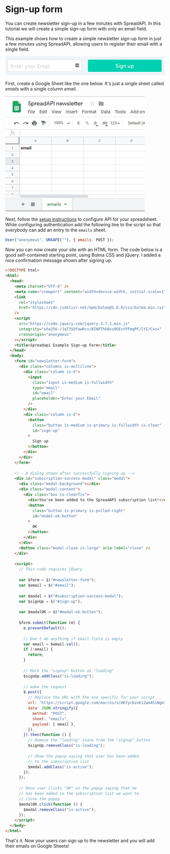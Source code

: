 # Sign-up form

You can create newsletter sign-up in a few minutes with SpreadAPI. In this tutorial we will create a simple sign-up form with only an email field.

This example shows how to create a simple newsletter sign-up form in just a few minutes using SpreadAPI, allowing users to register their email with a single field.

![The sign-up form that we will create in this tutorial](<../.gitbook/assets/image (20).png>)

First, create a Google Sheet like the one below. It's just a single sheet called _emails_ with a single column _email_.

![](<../.gitbook/assets/image (18).png>)

Next, follow the [setup instructions](../setup.md) to configure API for your spreadsheet. While configuring authentication add the following line to the script so that everybody can add an entry to the `emails` sheet.

```javascript
User("anonymous", UNSAFE(""), { emails: POST });
```

Now you can now create your site with an HTML form. The code below is a good self-contained starting point, using Bulma CSS and jQuery. I added a nice confirmation message shown after signing up.

```html
<!DOCTYPE html>
<html>
  <head>
    <meta charset="UTF-8" />
    <meta name="viewport" content="width=device-width, initial-scale=1" />
    <link
      rel="stylesheet"
      href="https://cdn.jsdelivr.net/npm/bulma@1.0.0/css/bulma.min.css"
    />
    <script
      src="https://code.jquery.com/jquery-3.7.1.min.js"
      integrity="sha256-/JqT3SQfawRcv/BIHPThkBvs0OEvtFFmqPF/lYI/Cxo="
      crossorigin="anonymous"
    ></script>
    <title>Spreadapi Example Sign-up Form</title>
  </head>
  <body>
    <form id="newsletter-form">
      <div class="columns is-multiline">
        <div class="column is-6">
          <input
            class="input is-medium is-fullwidth"
            type="email"
            id="email"
            placeholder="Enter your Email"
          />
        </div>
        <div class="column is-6">
          <button
            class="button is-medium is-primary is-fullwidth is-clear"
            id="sign-up"
          >
            Sign up
          </button>
        </div>
      </div>
    </form>

    <!-- A dialog shown after successfully signing-up -->
    <div id="subscription-success-modal" class="modal">
      <div class="modal-background"></div>
      <div class="modal-content">
        <div class="box is-clearfix">
          <div>You've been added to the SpreadAPI subscription list!</div>
          <button
            class="button is-primary is-pulled-right"
            id="modal-ok-button"
          >
            OK
          </button>
        </div>
      </div>
      <button class="modal-close is-large" aria-label="close" />
    </div>

    <script>
      // This code requires jQuery

      var $form = $("#newsletter-form");
      var $email = $("#email");

      var $modal = $("#subscription-success-modal");
      var $signUp = $("#sign-up");

      var $modalOK = $("#modal-ok-button");

      $form.submit(function (e) {
        e.preventDefault();

        // Don't do anything if email field is empty
        var email = $email.val();
        if (!email) {
          return;
        }

        // Mark the "signup" button as "loading"
        $signUp.addClass("is-loading");

        // make the request
        $.post({
          // Replace the URL with the one specific for your script
          url: "https://script.google.com/macros/s/AKfycbzoEi2wm45iNgmtsLf6nzMIo4hxFpZvUKKFTXxJc1jEtN4W9gRo/exec",
          data: JSON.stringify({
            method: "POST",
            sheet: "emails",
            payload: { email },
          }),
        }).then(function () {
          // Remove the "loading" state from the "signup" button
          $signUp.removeClass("is-loading");

          // Show the popup saying that user has been added
          // to the subscription list
          $modal.addClass("is-active");
        });
      });

      // Once user clicks "OK" on the popup saying that he
      // has been added to the subscription list we want to
      // close the popup
      $modalOK.click(function () {
        $modal.removeClass("is-active");
      });
    </script>
  </body>
</html>
```

That's it. Now your users can sign up to the newsletter and you will add their emails on Google Sheets!
